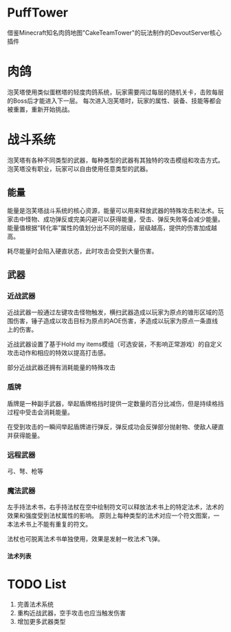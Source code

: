 # PuffTower
借鉴Minecraft知名肉鸽地图"CakeTeamTower"的玩法制作的DevoutServer核心插件

# 肉鸽
泡芙塔使用类似蛋糕塔的轻度肉鸽系统，玩家需要闯过每层的随机关卡，击败每层的Boss后才能进入下一层。
每次进入泡芙塔时，玩家的属性、装备、技能等都会被重置，重新开始挑战。

# 战斗系统
泡芙塔有各种不同类型的武器，每种类型的武器有其独特的攻击模组和攻击方式。泡芙塔没有职业，玩家可以自由使用任意类型的武器。

## 能量
能量是泡芙塔战斗系统的核心资源，能量可以用来释放武器的特殊攻击和法术。玩家击中怪物、成功弹反或完美闪避可以获得能量，受击、弹反失败等会减少能量。
能量值根据“转化率”属性的值划分出不同的层级，层级越高，提供的伤害加成越高。

耗尽能量时会陷入硬直状态，此时攻击会受到大量伤害。

## 武器
### 近战武器
近战武器一般通过左键攻击怪物触发，横扫武器造成以玩家为原点的锥形区域的范围伤害，锤子造成以攻击目标为原点的AOE伤害，矛造成以玩家为原点一条直线上的伤害。

近战武器设置了基于Hold my items模组（可选安装，不影响正常游戏）的自定义攻击动作和相应的特效以提高打击感。

部分近战武器还拥有消耗能量的特殊攻击
### 盾牌
盾牌是一种副手武器，举起盾牌格挡时提供一定数量的百分比减伤，但是持续格挡过程中受击会消耗能量。

在受到攻击的一瞬间举起盾牌进行弹反，弹反成功会反弹部分抛射物、使敌人硬直并获得能量。

### 远程武器
弓、弩、枪等

### 魔法武器
左手持法术书，右手持法杖在空中绘制符文可以释放法术书上的特定法术，法术的效果和强度受到法杖属性的影响。
原则上每种类型的法术对应一个符文图案，一本法术书上不能有重复的符文。

法杖也可脱离法术书单独使用，效果是发射一枚法术飞弹。

#### 法术列表

# TODO List
1. 完善法术系统
2. 重构近战武器，空手攻击也应当触发伤害
3. 增加更多武器类型



